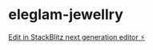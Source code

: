 # eleglam-jewellry

[Edit in StackBlitz next generation editor ⚡️](https://stackblitz.com/~/github.com/mainly-sreshth/eleglam-jewellry)